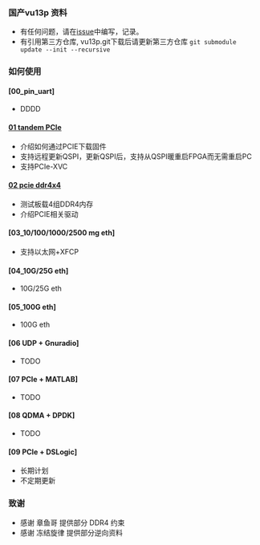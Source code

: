 
### 国产vu13p 资料

* 有任何问题，请在[issue](https://github.com/maswx/vu13p/issues)中编写，记录。
* 有引用第三方仓库, vu13p.git下载后请更新第三方仓库 `git submodule update --init --recursive`


### 如何使用

#### [00_pin_uart]

* DDDD

#### [01 tandem PCIe](./prj/01_mcap_led/docs/readme.md)

* 介绍如何通过PCIE下载固件
* 支持远程更新QSPI，更新QSPI后，支持从QSPI暖重启FPGA而无需重启PC
* 支持PCIe-XVC

#### [02 pcie ddr4x4](./prj/02_pcie_ddr4x4/readme.md)

* 测试板载4组DDR4内存
* 介绍PCIE相关驱动

#### [03_10/100/1000/2500 mg eth]

* 支持以太网+XFCP


#### [04_10G/25G eth]

* 10G/25G eth


#### [05_100G eth]

* 100G eth


#### [06 UDP + Gnuradio]

* TODO

#### [07 PCIe + MATLAB]

* TODO

#### [08 QDMA + DPDK]

* TODO

#### [09 PCIe + DSLogic]

* 长期计划
* 不定期更新



### 致谢

* 感谢  章鱼哥  提供部分 DDR4 约束
* 感谢 冻结旋律 提供部分逆向资料
